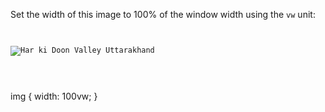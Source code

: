 Set the width of this image to 100% of the window width using the `vw` unit:

<codeblock language="css" type="exercise" testMode="fixedInput">
<code>
<panel language="html">
<img src="har-ki-doon-valley-uttarakhand.jpg" alt="Har ki Doon Valley Uttarakhand">
</panel>
<panel language="css">

</panel>
</code>

<solution>
img {
  width: 100vw;
}
</solution>
</codeblock>